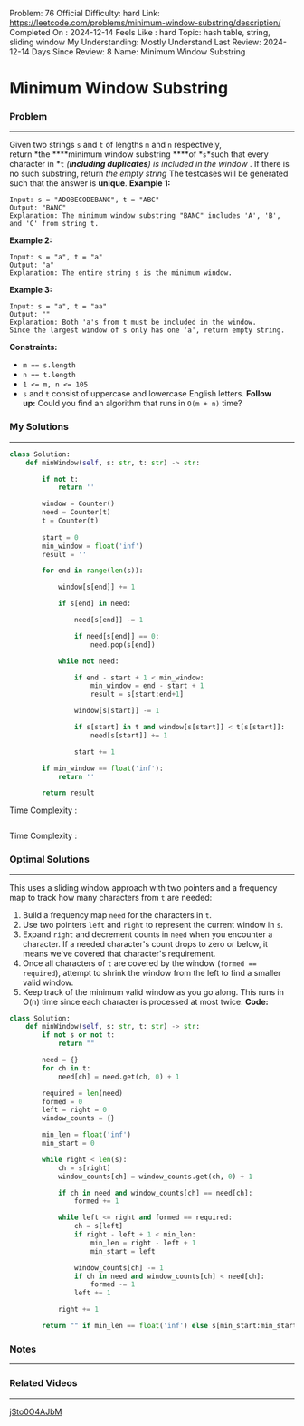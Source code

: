 Problem: 76
Official Difficulty: hard
Link: https://leetcode.com/problems/minimum-window-substring/description/
Completed On : 2024-12-14
Feels Like : hard
Topic: hash table, string, sliding window
My Understanding: Mostly Understand
Last Review: 2024-12-14
Days Since Review: 8
Name: Minimum Window Substring

# Minimum Window Substring
### Problem
___
Given two strings `s` and `t` of lengths `m` and `n` respectively, return *the ****minimum window substring ****of *`s`*such that every character in *`t`
*(****including duplicates****) is included in the window*
. If there is no such substring, return *the empty string*
The testcases will be generated such that the answer is **unique**.
**Example 1:**
```plain text
Input: s = "ADOBECODEBANC", t = "ABC"
Output: "BANC"
Explanation: The minimum window substring "BANC" includes 'A', 'B', and 'C' from string t.
```
**Example 2:**
```plain text
Input: s = "a", t = "a"
Output: "a"
Explanation: The entire string s is the minimum window.
```
**Example 3:**
```plain text
Input: s = "a", t = "aa"
Output: ""
Explanation: Both 'a's from t must be included in the window.
Since the largest window of s only has one 'a', return empty string.
```
**Constraints:**
- `m == s.length`
- `n == t.length`
- `1 <= m, n <= 105`
- `s` and `t` consist of uppercase and lowercase English letters.
**Follow up:** Could you find an algorithm that runs in `O(m + n)` time?
### My Solutions
___
```python
class Solution:
    def minWindow(self, s: str, t: str) -> str:

        if not t:
            return ''

        window = Counter()
        need = Counter(t)
        t = Counter(t)
        
        start = 0
        min_window = float('inf')
        result = ''

        for end in range(len(s)):

            window[s[end]] += 1

            if s[end] in need:

                need[s[end]] -= 1

                if need[s[end]] == 0:
                    need.pop(s[end])

            while not need:

                if end - start + 1 < min_window:
                    min_window = end - start + 1
                    result = s[start:end+1]

                window[s[start]] -= 1

                if s[start] in t and window[s[start]] < t[s[start]]:
                    need[s[start]] += 1

                start += 1

        if min_window == float('inf'):
            return ''

        return result     
```

Time Complexity :
```python

```

Time Complexity : 
### Optimal Solutions
___
This uses a sliding window approach with two pointers and a frequency map to track how many characters from `t` are needed:
1. Build a frequency map `need` for the characters in `t`.
2. Use two pointers `left` and `right` to represent the current window in `s`.
3. Expand `right` and decrement counts in `need` when you encounter a character. If a needed character's count drops to zero or below, it means we've covered that character's requirement.
4. Once all characters of `t` are covered by the window (`formed == required`), attempt to shrink the window from the left to find a smaller valid window.
5. Keep track of the minimum valid window as you go along.
This runs in O(n) time since each character is processed at most twice.
**Code:**
```python
class Solution:
    def minWindow(self, s: str, t: str) -> str:
        if not s or not t:
            return ""

        need = {}
        for ch in t:
            need[ch] = need.get(ch, 0) + 1

        required = len(need)
        formed = 0
        left = right = 0
        window_counts = {}

        min_len = float('inf')
        min_start = 0

        while right < len(s):
            ch = s[right]
            window_counts[ch] = window_counts.get(ch, 0) + 1

            if ch in need and window_counts[ch] == need[ch]:
                formed += 1

            while left <= right and formed == required:
                ch = s[left]
                if right - left + 1 < min_len:
                    min_len = right - left + 1
                    min_start = left

                window_counts[ch] -= 1
                if ch in need and window_counts[ch] < need[ch]:
                    formed -= 1
                left += 1

            right += 1

        return "" if min_len == float('inf') else s[min_start:min_start+min_len]

```
### Notes
___
 
### Related Videos 
___
[jSto0O4AJbM](https://youtu.be/jSto0O4AJbM)